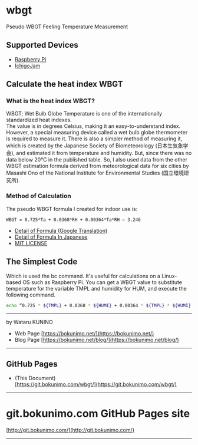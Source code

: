 # wbgt
Pseudo WBGT Feeling Temperature Measurement

## Supported Devices

- [Raspberry Pi](https://github.com/bokunimowakaru/wbgt/blob/master/raspi)
- [IchigoJam](https://github.com/bokunimowakaru/wbgt/blob/master/ichigojam)

## Calculate the heat index WBGT

### What is the heat index WBGT?

WBGT; Wet Bulb Globe Temperature is one of the internationally standardized heat indexes.  
The value is in degrees Celsius, making it an easy-to-understand index. However, a special measuring device called a wet bulb globe thermometer is required to measure it.
There is also a simpler method of measuring it, which is created by the Japanese Society of Biometeorology (日本生気象学会), and estimated it from temperature and humidity. But, since there was no data below 20°C in the published table.
So, I also used data from the other WBGT estimation formula derived from meteorological data for six cities by Masashi Ono of the National Institute for Environmental Studies (国立環境研究所).

### Method of Calculation

The pseudo WBGT formula I created for indoor use is:

```
WBGT = 0.725*Ta + 0.0368*RH + 0.00364*Ta*RH – 3.246
```

- [Detail of Formula (Google Translation)](https://bokunimo-net.translate.goog/blog/ichigo-jam/29/?_x_tr_sl=auto&_x_tr_tl=en&_x_tr_hl=ja&_x_tr_pto=wapp)  
- [Detail of Formula In Japanese](https://bokunimo.net/blog/ichigo-jam/29/)  
- [MIT LICENSE](https://github.com/bokunimowakaru/wbgt/blob/master/LICENSE)

## The Simplest Code

Which is used the bc command. It's useful for calculations on a Linux-based OS such as Raspberry Pi.
You can get a WBGT value to substitute temperature for the variable TMPL and humidity for HUM, and execute the following command.

```bash
echo “0.725 * ${TMPL} + 0.0368 * ${HUMI} + 0.00364 * ${TMPL} * ${HUMI} – 3.246″|bc
```

----------------------------------------------------------------

by Wataru KUNINO 
- Web Page [https://bokunimo.net/](https://bokunimo.net/)
- Blog Page [https://bokunimo.net/blog/](https://bokunimo.net/blog/)

----------------------------------------------------------------

## GitHub Pages  

*  (This Document)  
  [https://git.bokunimo.com/wbgt/](https://git.bokunimo.com/wbgt/)  

----------------------------------------------------------------

# git.bokunimo.com GitHub Pages site
[http://git.bokunimo.com/](http://git.bokunimo.com/)  

----------------------------------------------------------------
